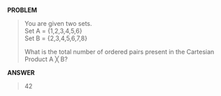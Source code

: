<b>PROBLEM</b>
> You are given two sets.<br>
Set A = {1,2,3,4,5,6}<br>
Set B = {2,3,4,5,6,7,8}<br>
>
> What is the total number of ordered pairs present in the Cartesian Product A &#9587; B?<br>

<b>ANSWER</b>
> 42
